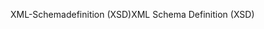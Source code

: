 <span data-ttu-id="3e7cc-101">XML-Schemadefinition (XSD)</span><span class="sxs-lookup"><span data-stu-id="3e7cc-101">XML Schema Definition (XSD)</span></span>